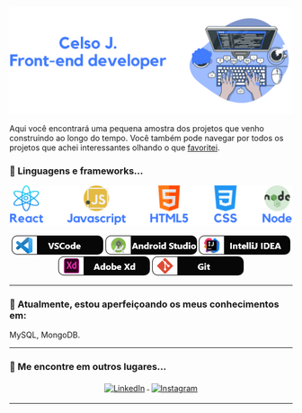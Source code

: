 <p align="center">
 <img src="header2.svg" alt="example badge">
 </p>

Aqui você encontrará uma pequena amostra dos projetos que venho construindo ao longo do tempo. Você também pode navegar por todos os projetos que achei interessantes olhando o que [favoritei](https://github.com/CelsoJunioDev?tab=stars).

### 🚧 Linguagens e frameworks...
<p align="center">
 <img src="languages.svg" alt="example badge">
 </p>
<p align="center">
<img src="https://github.com/CelsoJunioDev/CelsoJunioDev/blob/master/VSCode.png" alt="example badge" style="vertical-align:top margin:6px 4px">
<img src="https://github.com/CelsoJunioDev/CelsoJunioDev/blob/master/AndroidStudio.png" alt="example badge" style="vertical-align:top margin:6px 4px">
 <img src="https://github.com/CelsoJunioDev/CelsoJunioDev/blob/master/IntelliJ.png" alt="example badge" style="vertical-align:top margin:6px 4px">
 <img src="https://github.com/CelsoJunioDev/CelsoJunioDev/blob/master/AdobeXD.png" alt="example badge" style="vertical-align:top margin:6px 4px"> 
 <img src="https://github.com/CelsoJunioDev/CelsoJunioDev/blob/master/Git.png" alt="example badge" style="vertical-align:top margin:6px 4px">

</p>

---
### 🌱 Atualmente, estou aperfeiçoando os meus conhecimentos em:
MySQL, MongoDB.

---
### 📢 Me encontre em outros lugares...
<p align="center">
  
  <a href="https://www.linkedin.com/in/celsojuniodev/">
    <img src="https://raw.githubusercontent.com/MikeCodesDotNET/MikeCodesDotNET/a8abbf37441f3253f74ea255a47f289208d7568c/Resources/linkedIn.svg" alt="LinkedIn" style="vertical-align:top; margin:4px">
  </a>

  <a href="https://www.instagram.com/celsojunioss/">
    <img src="https://raw.githubusercontent.com/MikeCodesDotNET/MikeCodesDotNET/a8abbf37441f3253f74ea255a47f289208d7568c/Resources/instagram.svg" alt="Instagram" style="vertical-align:top; margin:4px">
  </a>
</p>

<hr>


<!--
Here are some ideas to get you started:

- 🔭 I’m currently working on ...
- 🌱 I’m currently learning ...
- 👯 I’m looking to collaborate on ...
- 🤔 I’m looking for help with ...
- 💬 Ask me about ...
- 📫 How to reach me: ...
- 😄 Pronouns: ...
- ⚡ Fun fact: ...
-->
